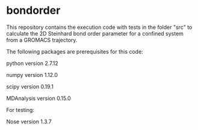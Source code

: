 # bondorder
This repository contains the execution code with tests in the
folder "src" to calculate the 2D Steinhard bond order parameter
for a confined system from a GROMACS trajectory.

The following packages are prerequisites for this code:

python version 2.7.12

numpy version 1.12.0

scipy version 0.19.1

MDAnalysis version 0.15.0


For testing:

Nose version 1.3.7
